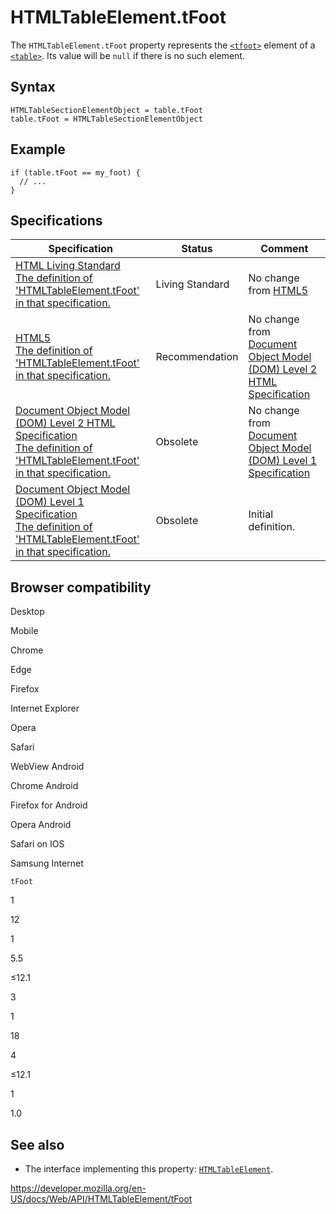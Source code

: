 # HTMLTableElement.tFoot

The `HTMLTableElement.tFoot` property represents the [`<tfoot>`](https://developer.mozilla.org/en-US/docs/Web/HTML/Element/tfoot) element of a [`<table>`](https://developer.mozilla.org/en-US/docs/Web/HTML/Element/table). Its value will be `null` if there is no such element.

## Syntax

    HTMLTableSectionElementObject = table.tFoot
    table.tFoot = HTMLTableSectionElementObject

## Example

    if (table.tFoot == my_foot) {
      // ...
    }

## Specifications

<table><thead><tr class="header"><th>Specification</th><th>Status</th><th>Comment</th></tr></thead><tbody><tr class="odd"><td><a href="https://html.spec.whatwg.org/multipage/tabular-data.html#dom-table-tfoot">HTML Living Standard<br />
<span class="small">The definition of 'HTMLTableElement.tFoot' in that specification.</span></a></td><td><span class="spec-living">Living Standard</span></td><td>No change from <a href="https://www.w3.org/TR/html52/">HTML5</a></td></tr><tr class="even"><td><a href="https://www.w3.org/TR/html52/tabular-data.html#dom-table-tfoot">HTML5<br />
<span class="small">The definition of 'HTMLTableElement.tFoot' in that specification.</span></a></td><td><span class="spec-rec">Recommendation</span></td><td>No change from <a href="https://www.w3.org/TR/DOM-Level-2-HTML/">Document Object Model (DOM) Level 2 HTML Specification</a></td></tr><tr class="odd"><td><a href="https://www.w3.org/TR/DOM-Level-2-HTML/html.html#ID-64197097">Document Object Model (DOM) Level 2 HTML Specification<br />
<span class="small">The definition of 'HTMLTableElement.tFoot' in that specification.</span></a></td><td><span class="spec-obsolete">Obsolete</span></td><td>No change from <a href="https://www.w3.org/TR/REC-DOM-Level-1/">Document Object Model (DOM) Level 1 Specification</a></td></tr><tr class="even"><td><a href="https://www.w3.org/TR/REC-DOM-Level-1/level-one-html.html#ID-64197097">Document Object Model (DOM) Level 1 Specification<br />
<span class="small">The definition of 'HTMLTableElement.tFoot' in that specification.</span></a></td><td><span class="spec-obsolete">Obsolete</span></td><td>Initial definition.</td></tr></tbody></table>

## Browser compatibility

Desktop

Mobile

Chrome

Edge

Firefox

Internet Explorer

Opera

Safari

WebView Android

Chrome Android

Firefox for Android

Opera Android

Safari on IOS

Samsung Internet

`tFoot`

1

12

1

5.5

≤12.1

3

1

18

4

≤12.1

1

1.0

## See also

- The interface implementing this property: [`HTMLTableElement`](../htmltableelement).

<a href="https://developer.mozilla.org/en-US/docs/Web/API/HTMLTableElement/tFoot" class="_attribution-link">https://developer.mozilla.org/en-US/docs/Web/API/HTMLTableElement/tFoot</a>
